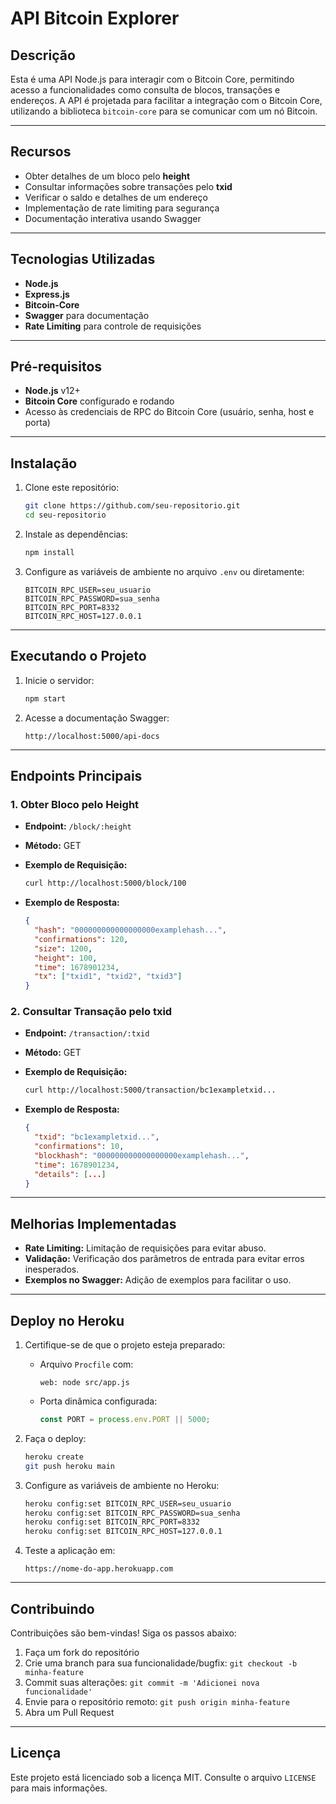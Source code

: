 # API Bitcoin Explorer

## Descrição
Esta é uma API Node.js para interagir com o Bitcoin Core, permitindo acesso a funcionalidades como consulta de blocos, transações e endereços. A API é projetada para facilitar a integração com o Bitcoin Core, utilizando a biblioteca `bitcoin-core` para se comunicar com um nó Bitcoin.

---

## Recursos

- Obter detalhes de um bloco pelo **height**
- Consultar informações sobre transações pelo **txid**
- Verificar o saldo e detalhes de um endereço
- Implementação de rate limiting para segurança
- Documentação interativa usando Swagger

---

## Tecnologias Utilizadas

- **Node.js**
- **Express.js**
- **Bitcoin-Core**
- **Swagger** para documentação
- **Rate Limiting** para controle de requisições

---

## Pré-requisitos

- **Node.js** v12+
- **Bitcoin Core** configurado e rodando
- Acesso às credenciais de RPC do Bitcoin Core (usuário, senha, host e porta)

---

## Instalação

1. Clone este repositório:

   ```bash
   git clone https://github.com/seu-repositorio.git
   cd seu-repositorio
   ```

2. Instale as dependências:

   ```bash
   npm install
   ```

3. Configure as variáveis de ambiente no arquivo `.env` ou diretamente:

   ```env
   BITCOIN_RPC_USER=seu_usuario
   BITCOIN_RPC_PASSWORD=sua_senha
   BITCOIN_RPC_PORT=8332
   BITCOIN_RPC_HOST=127.0.0.1
   ```

---

## Executando o Projeto

1. Inicie o servidor:

   ```bash
   npm start
   ```

2. Acesse a documentação Swagger:

   ```
   http://localhost:5000/api-docs
   ```

---

## Endpoints Principais

### **1. Obter Bloco pelo Height**

- **Endpoint:** `/block/:height`
- **Método:** GET
- **Exemplo de Requisição:**

  ```bash
  curl http://localhost:5000/block/100
  ```

- **Exemplo de Resposta:**

  ```json
  {
    "hash": "000000000000000000examplehash...",
    "confirmations": 120,
    "size": 1200,
    "height": 100,
    "time": 1678901234,
    "tx": ["txid1", "txid2", "txid3"]
  }
  ```

### **2. Consultar Transação pelo txid**

- **Endpoint:** `/transaction/:txid`
- **Método:** GET
- **Exemplo de Requisição:**

  ```bash
  curl http://localhost:5000/transaction/bc1exampletxid...
  ```

- **Exemplo de Resposta:**

  ```json
  {
    "txid": "bc1exampletxid...",
    "confirmations": 10,
    "blockhash": "000000000000000000examplehash...",
    "time": 1678901234,
    "details": [...]
  }
  ```

---

## Melhorias Implementadas

- **Rate Limiting:** Limitação de requisições para evitar abuso.
- **Validação:** Verificação dos parâmetros de entrada para evitar erros inesperados.
- **Exemplos no Swagger:** Adição de exemplos para facilitar o uso.

---

## Deploy no Heroku

1. Certifique-se de que o projeto esteja preparado:
   - Arquivo `Procfile` com:

     ```
     web: node src/app.js
     ```

   - Porta dinâmica configurada:

     ```javascript
     const PORT = process.env.PORT || 5000;
     ```

2. Faça o deploy:

   ```bash
   heroku create
   git push heroku main
   ```

3. Configure as variáveis de ambiente no Heroku:

   ```bash
   heroku config:set BITCOIN_RPC_USER=seu_usuario
   heroku config:set BITCOIN_RPC_PASSWORD=sua_senha
   heroku config:set BITCOIN_RPC_PORT=8332
   heroku config:set BITCOIN_RPC_HOST=127.0.0.1
   ```

4. Teste a aplicação em:

   ```
   https://nome-do-app.herokuapp.com
   ```

---

## Contribuindo

Contribuições são bem-vindas! Siga os passos abaixo:

1. Faça um fork do repositório
2. Crie uma branch para sua funcionalidade/bugfix: `git checkout -b minha-feature`
3. Commit suas alterações: `git commit -m 'Adicionei nova funcionalidade'`
4. Envie para o repositório remoto: `git push origin minha-feature`
5. Abra um Pull Request

---

## Licença

Este projeto está licenciado sob a licença MIT. Consulte o arquivo `LICENSE` para mais informações.
